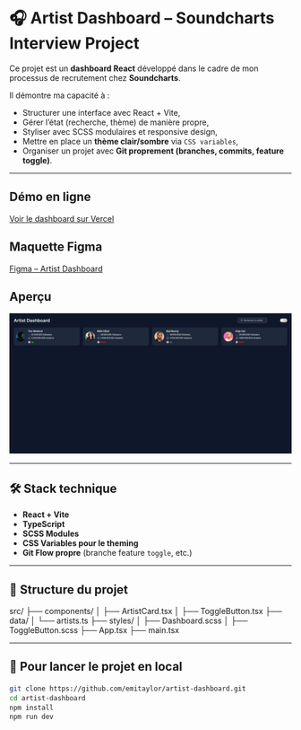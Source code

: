 # 🎧 Artist Dashboard – Soundcharts Interview Project

Ce projet est un **dashboard React** développé dans le cadre de mon processus de recrutement chez **Soundcharts**.

Il démontre ma capacité à :
- Structurer une interface avec React + Vite,
- Gérer l’état (recherche, thème) de manière propre,
- Styliser avec SCSS modulaires et responsive design,
- Mettre en place un **thème clair/sombre** via `CSS variables`,
- Organiser un projet avec **Git proprement (branches, commits, feature toggle)**.

---

## Démo en ligne

[Voir le dashboard sur Vercel](https://artist-dashboard-one.vercel.app/)

## Maquette Figma

[Figma – Artist Dashboard](https://www.figma.com/design/v0QdFJzF2WpQEXVpZQyrw1/Artist-Dashboard?node-id=0-1&p=f&t=zpaEPn71rwjJsY4l-0)

## Aperçu

![Aperçu du dashboard](./public/screenshot.png)

---

## 🛠️ Stack technique

- **React + Vite**
- **TypeScript**
- **SCSS Modules**
- **CSS Variables pour le theming**
- **Git Flow propre** (branche feature `toggle`, etc.)

---

## 📂 Structure du projet

src/
├── components/
│ ├── ArtistCard.tsx
│ ├── ToggleButton.tsx
├── data/
│ └── artists.ts
├── styles/
│ ├── Dashboard.scss
│ ├── ToggleButton.scss
├── App.tsx
├── main.tsx

---

## 🚀 Pour lancer le projet en local

```bash
git clone https://github.com/emitaylor/artist-dashboard.git
cd artist-dashboard
npm install
npm run dev